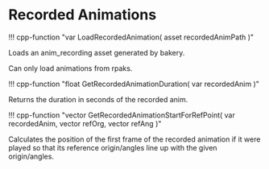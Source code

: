 # Recorded Animations

!!! cpp-function "var LoadRecordedAnimation( asset recordedAnimPath )"

  Loads an anim_recording asset generated by bakery.

  Can only load animations from rpaks.

!!! cpp-function "float GetRecordedAnimationDuration( var recordedAnim )"

  Returns the duration in seconds of the recorded anim.

!!! cpp-function "vector GetRecordedAnimationStartForRefPoint( var recordedAnim, vector refOrg, vector refAng )"

  Calculates the position of the first frame of the recorded animation if it were played so that its reference origin/angles line up with the given origin/angles.
